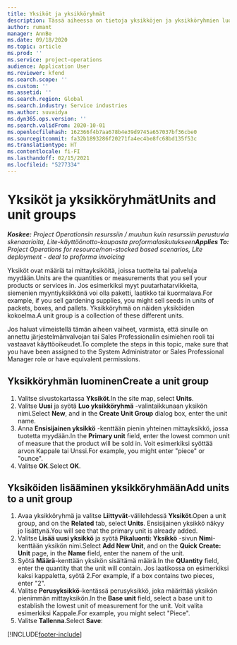 ```yaml
---
title: Yksiköt ja yksikköryhmät
description: Tässä aiheessa on tietoja yksikköjen ja yksikköryhmien luomisesta Dynamics 365 Project Operationsissa.
author: rumant
manager: AnnBe
ms.date: 09/18/2020
ms.topic: article
ms.prod: ''
ms.service: project-operations
audience: Application User
ms.reviewer: kfend
ms.search.scope: ''
ms.custom: ''
ms.assetid: ''
ms.search.region: Global
ms.search.industry: Service industries
ms.author: suvaidya
ms.dyn365.ops.version: ''
ms.search.validFrom: 2020-10-01
ms.openlocfilehash: 162366f4b7aa678b4e39d9745a657037bf36cbe0
ms.sourcegitcommit: fa32b1893286f20271fa4ec4be8fc68bd135f53c
ms.translationtype: HT
ms.contentlocale: fi-FI
ms.lasthandoff: 02/15/2021
ms.locfileid: "5277334"
---
```

# <a name="units-and-unit-groups"></a><span data-ttu-id="70f04-103">Yksiköt ja yksikköryhmät</span><span class="sxs-lookup"><span data-stu-id="70f04-103">Units and unit groups</span></span>

<span data-ttu-id="70f04-104">_**Koskee:** Project Operationsin resurssiin / muuhun kuin resurssiin perustuvia skenaarioita, Lite-käyttöönotto-kaupasta proformalaskutukseen_</span><span class="sxs-lookup"><span data-stu-id="70f04-104">_**Applies To:** Project Operations for resource/non-stocked based scenarios, Lite deployment - deal to proforma invoicing_</span></span>

<span data-ttu-id="70f04-105">Yksiköt ovat määriä tai mittayksiköitä, joissa tuotteita tai palveluja myydään.</span><span class="sxs-lookup"><span data-stu-id="70f04-105">Units are the quantities or measurements that you sell your products or services in.</span></span> <span data-ttu-id="70f04-106">Jos esimerkiksi myyt puutarhatarvikkeita, siemenien myyntiyksikkönä voi olla paketti, laatikko tai kuormalava.</span><span class="sxs-lookup"><span data-stu-id="70f04-106">For example, if you sell gardening supplies, you might sell seeds in units of packets, boxes, and pallets.</span></span> <span data-ttu-id="70f04-107">Yksikköryhmä on näiden yksiköiden kokoelma.</span><span class="sxs-lookup"><span data-stu-id="70f04-107">A unit group is a collection of these different units.</span></span>

<span data-ttu-id="70f04-108">Jos haluat viimeistellä tämän aiheen vaiheet, varmista, että sinulle on annettu järjestelmänvalvojan tai Sales Professionalin esimiehen rooli tai vastaavat käyttöoikeudet.</span><span class="sxs-lookup"><span data-stu-id="70f04-108">To complete the steps in this topic, make sure that you have been assigned to the System Administrator or Sales Professional Manager role or have equivalent permissions.</span></span>

## <a name="create-a-unit-group"></a><span data-ttu-id="70f04-109">Yksikköryhmän luominen</span><span class="sxs-lookup"><span data-stu-id="70f04-109">Create a unit group</span></span>

1. <span data-ttu-id="70f04-110">Valitse sivustokartassa **Yksiköt**.</span><span class="sxs-lookup"><span data-stu-id="70f04-110">In the site map, select **Units**.</span></span>
2. <span data-ttu-id="70f04-111">Valitse **Uusi** ja syötä **Luo yksikköryhmä** -valintaikkunaan yksikön nimi.</span><span class="sxs-lookup"><span data-stu-id="70f04-111">Select **New**, and in the **Create Unit Group** dialog box, enter the unit name.</span></span>
3. <span data-ttu-id="70f04-112">Anna **Ensisijainen yksikkö** -kenttään pienin yhteinen mittayksikkö, jossa tuotetta myydään.</span><span class="sxs-lookup"><span data-stu-id="70f04-112">In the **Primary unit** field, enter the lowest common unit of measure that the product will be sold in.</span></span> <span data-ttu-id="70f04-113">Voit esimerkiksi syöttää arvon Kappale tai Unssi.</span><span class="sxs-lookup"><span data-stu-id="70f04-113">For example, you might enter "piece" or "ounce".</span></span>
4. <span data-ttu-id="70f04-114">Valitse **OK**.</span><span class="sxs-lookup"><span data-stu-id="70f04-114">Select **OK**.</span></span>

## <a name="add-units-to-a-unit-group"></a><span data-ttu-id="70f04-115">Yksiköiden lisääminen yksikköryhmään</span><span class="sxs-lookup"><span data-stu-id="70f04-115">Add units to a unit group</span></span>

1. <span data-ttu-id="70f04-116">Avaa yksikköryhmä ja valitse **Liittyvät**-välilehdessä **Yksiköt**.</span><span class="sxs-lookup"><span data-stu-id="70f04-116">Open a unit group, and on the **Related** tab, select **Units**.</span></span> <span data-ttu-id="70f04-117">Ensisijainen yksikkö näkyy jo lisättynä.</span><span class="sxs-lookup"><span data-stu-id="70f04-117">You will see that the primary unit is already added.</span></span>
2. <span data-ttu-id="70f04-118">Valitse **Lisää uusi yksikkö** ja syötä **Pikaluonti: Yksikkö** -sivun **Nimi**-kenttään yksikön nimi.</span><span class="sxs-lookup"><span data-stu-id="70f04-118">Select **Add New Unit**, and on the **Quick Create: Unit** page, in the **Name** field, enter the nanem of the unit.</span></span>
3. <span data-ttu-id="70f04-119">Syötä **Määrä**-kenttään yksikön sisältämä määrä.</span><span class="sxs-lookup"><span data-stu-id="70f04-119">In the **QUantity** field, enter the quantity that the unit will contain.</span></span> <span data-ttu-id="70f04-120">Jos laatikossa on esimerkiksi kaksi kappaletta, syötä 2.</span><span class="sxs-lookup"><span data-stu-id="70f04-120">For example, if a box contains two pieces, enter "2".</span></span> 
4. <span data-ttu-id="70f04-121">Valitse **Perusyksikkö**-kentässä perusyksikkö, joka määrittää yksikön pienimmän mittayksikön.</span><span class="sxs-lookup"><span data-stu-id="70f04-121">In the **Base unit** field, select a base unit to establish the lowest unit of measurement for the unit.</span></span> <span data-ttu-id="70f04-122">Voit valita esimerkiksi Kappale.</span><span class="sxs-lookup"><span data-stu-id="70f04-122">For example, you might select "Piece".</span></span>
5. <span data-ttu-id="70f04-123">Valitse **Tallenna**.</span><span class="sxs-lookup"><span data-stu-id="70f04-123">Select **Save**:</span></span>


[!INCLUDE[footer-include](../includes/footer-banner.md)]